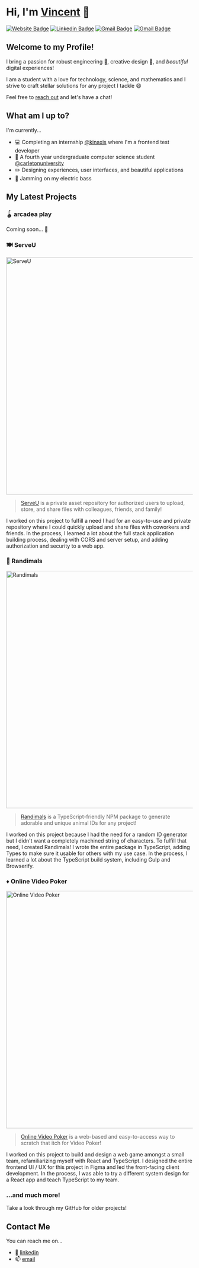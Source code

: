 # Hi, I'm [Vincent](https://vincentnguyen.ca) 🌺

[![Website Badge](https://img.shields.io/badge/-vincentnguyen.ca-EF444F?style=flat&logo=google-chrome&logoColor=white&link=https://vincentnguyen.ca)](https://vincentnguyen.ca)
[![Linkedin Badge](https://img.shields.io/badge/-vinhvn-EF444F?style=flat&logo=Linkedin&logoColor=white&link=https://www.linkedin.com/in/vinhvn/)](https://www.linkedin.com/in/vinhvn/)
[![Gmail Badge](https://img.shields.io/badge/-resume.pdf-EF444F?style=flat&logo=pinboard&logoColor=white&link=https://vincentnguyen.ca/resume_2021.pdf)](https://vincentnguyen.ca/resume_2021.pdf)
[![Gmail Badge](https://img.shields.io/badge/-vinhh.nguyen@carleton.ca-EF444F?style=flat&logo=Gmail&logoColor=white&link=mailto:vinhh.nguyen@carleton.ca)](mailto:vinhh.nguyen@carleton.ca)

## Welcome to my Profile!

I bring a passion for robust engineering 🚀, creative design 🎨, and *beautiful* digital experiences!

I am a student with a love for technology, science, and mathematics and I strive to craft stellar solutions for any project I tackle 😄

Feel free to [reach out](#contact-me) and let's have a chat!

## What am I up to?

I'm currently...

- 💻 Completing an internship [@kinaxis](https://kinaxis.com) where I'm a frontend test developer
- 📖 A fourth year undergraduate computer science student [@carletonuniversity](https://carleton.ca)
- ✏️ Designing experiences, user interfaces, and beautiful applications
- 🎸 Jamming on my electric bass

## My Latest Projects

### 🪀 arcadea play

Coming soon... 🤫

### 🍽️ ServeU

<img src="https://s.vincentnguyen.ca/SpinuloseRightAustraliansilkyterrier.png" alt="ServeU" width="640px">

> [ServeU](https://github.com/vinhvn/serve-u) is a private asset repository for authorized users to upload, store, and share files with colleagues, friends, and family!

I worked on this project to fulfill a need I had for an easy-to-use and private repository where I could quickly upload and share files with coworkers and friends. In the process, I learned a lot about the full stack application building process, dealing with CORS and server setup, and adding authorization and security to a web app.

### 🐻 Randimals

<img src="https://i.imgur.com/6gDeANq.png" alt="Randimals" width="640px">

> [Randimals](https://github.com/vinhvn/randimals) is a TypeScript-friendly NPM package to generate adorable and unique animal IDs for any project!

I worked on this project because I had the need for a random ID generator but I didn't want a completely machined string of characters. To fulfill that need, I created Randimals! I wrote the entire package in TypeScript, adding Types to make sure it usable for others with my use case. In the process, I learned a lot about the TypeScript build system, including Gulp and Browserify.

### ♦️ Online Video Poker

<img src="https://i.imgur.com/i7AZcqK.gif" alt="Online Video Poker" width="640px">

> [Online Video Poker](https://github.com/NAEK2K/online-video-poker) is a web-based and easy-to-access way to scratch that itch for Video Poker!

I worked on this project to build and design a web game amongst a small team, refamiliarizing myself with React and TypeScript. I designed the entire frontend UI / UX for this project in Figma and led the front-facing client development. In the process, I was able to try a different system design for a React app and teach TypeScript to my team.

### ...and much more!

Take a look through my GitHub for older projects!

## Contact Me

You can reach me on...

- 🔖 [linkedin](https://www.linkedin.com/in/vinhvn)
- 📫 [email](mailto:vinhh.nguyen@carleton.ca)
